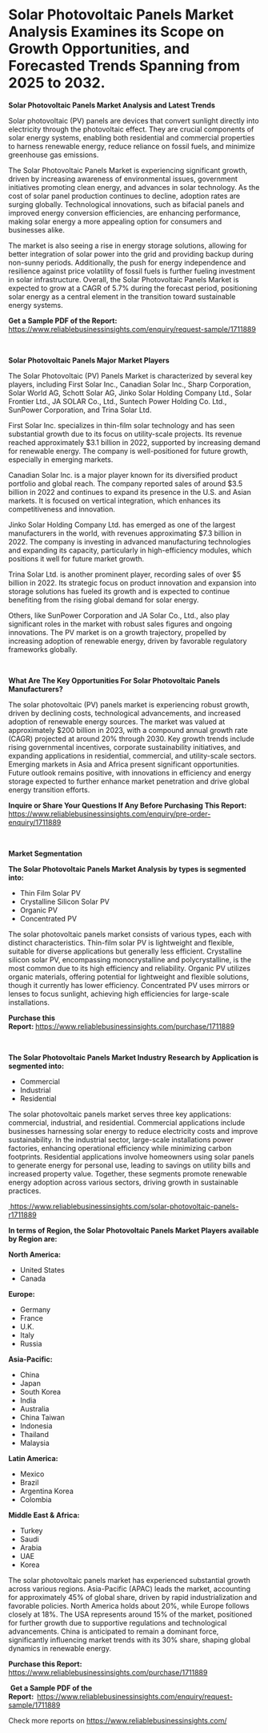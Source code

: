 <p><h1>Solar Photovoltaic Panels Market Analysis Examines its Scope on Growth Opportunities, and Forecasted Trends Spanning from 2025 to 2032.</h1></p><p><strong>Solar Photovoltaic Panels Market Analysis and Latest Trends</strong></p>
<p><p>Solar photovoltaic (PV) panels are devices that convert sunlight directly into electricity through the photovoltaic effect. They are crucial components of solar energy systems, enabling both residential and commercial properties to harness renewable energy, reduce reliance on fossil fuels, and minimize greenhouse gas emissions.</p><p>The Solar Photovoltaic Panels Market is experiencing significant growth, driven by increasing awareness of environmental issues, government initiatives promoting clean energy, and advances in solar technology. As the cost of solar panel production continues to decline, adoption rates are surging globally. Technological innovations, such as bifacial panels and improved energy conversion efficiencies, are enhancing performance, making solar energy a more appealing option for consumers and businesses alike.</p><p>The market is also seeing a rise in energy storage solutions, allowing for better integration of solar power into the grid and providing backup during non-sunny periods. Additionally, the push for energy independence and resilience against price volatility of fossil fuels is further fueling investment in solar infrastructure. Overall, the Solar Photovoltaic Panels Market is expected to grow at a CAGR of 5.7% during the forecast period, positioning solar energy as a central element in the transition toward sustainable energy systems.</p></p>
<p><strong>Get a Sample PDF of the Report:&nbsp;</strong> <a href="https://www.reliablebusinessinsights.com/enquiry/request-sample/1711889?utm_campaign=2226&utm_medium=2&utm_source=Github&utm_content=ia&utm_term=13022025&utm_id=solar-photovoltaic-panels">https://www.reliablebusinessinsights.com/enquiry/request-sample/1711889</a></p>
<p>&nbsp;</p>
<p><strong>Solar Photovoltaic Panels Major Market Players</strong></p>
<p><p>The Solar Photovoltaic (PV) Panels Market is characterized by several key players, including First Solar Inc., Canadian Solar Inc., Sharp Corporation, Solar World AG, Schott Solar AG, Jinko Solar Holding Company Ltd., Solar Frontier Ltd., JA SOLAR Co., Ltd., Suntech Power Holding Co. Ltd., SunPower Corporation, and Trina Solar Ltd. </p><p>First Solar Inc. specializes in thin-film solar technology and has seen substantial growth due to its focus on utility-scale projects. Its revenue reached approximately $3.1 billion in 2022, supported by increasing demand for renewable energy. The company is well-positioned for future growth, especially in emerging markets.</p><p>Canadian Solar Inc. is a major player known for its diversified product portfolio and global reach. The company reported sales of around $3.5 billion in 2022 and continues to expand its presence in the U.S. and Asian markets. It is focused on vertical integration, which enhances its competitiveness and innovation.</p><p>Jinko Solar Holding Company Ltd. has emerged as one of the largest manufacturers in the world, with revenues approximating $7.3 billion in 2022. The company is investing in advanced manufacturing technologies and expanding its capacity, particularly in high-efficiency modules, which positions it well for future market growth.</p><p>Trina Solar Ltd. is another prominent player, recording sales of over $5 billion in 2022. Its strategic focus on product innovation and expansion into storage solutions has fueled its growth and is expected to continue benefiting from the rising global demand for solar energy.</p><p>Others, like SunPower Corporation and JA Solar Co., Ltd., also play significant roles in the market with robust sales figures and ongoing innovations. The PV market is on a growth trajectory, propelled by increasing adoption of renewable energy, driven by favorable regulatory frameworks globally.</p></p>
<p>&nbsp;</p>
<p><strong>What Are The Key Opportunities For Solar Photovoltaic Panels Manufacturers?</strong></p>
<p><p>The solar photovoltaic (PV) panels market is experiencing robust growth, driven by declining costs, technological advancements, and increased adoption of renewable energy sources. The market was valued at approximately $200 billion in 2023, with a compound annual growth rate (CAGR) projected at around 20% through 2030. Key growth trends include rising governmental incentives, corporate sustainability initiatives, and expanding applications in residential, commercial, and utility-scale sectors. Emerging markets in Asia and Africa present significant opportunities. Future outlook remains positive, with innovations in efficiency and energy storage expected to further enhance market penetration and drive global energy transition efforts.</p></p>
<p><strong>Inquire or Share Your Questions If Any Before Purchasing This Report:</strong> <a href="https://www.reliablebusinessinsights.com/enquiry/pre-order-enquiry/1711889?utm_campaign=2226&utm_medium=2&utm_source=Github&utm_content=ia&utm_term=13022025&utm_id=solar-photovoltaic-panels">https://www.reliablebusinessinsights.com/enquiry/pre-order-enquiry/1711889</a></p>
<p>&nbsp;</p>
<p><strong>Market Segmentation</strong></p>
<p><strong>The Solar Photovoltaic Panels Market Analysis by types is segmented into:</strong></p>
<p><ul><li>Thin Film Solar PV</li><li>Crystalline Silicon Solar PV</li><li>Organic PV</li><li>Concentrated PV</li></ul></p>
<p><p>The solar photovoltaic panels market consists of various types, each with distinct characteristics. Thin-film solar PV is lightweight and flexible, suitable for diverse applications but generally less efficient. Crystalline silicon solar PV, encompassing monocrystalline and polycrystalline, is the most common due to its high efficiency and reliability. Organic PV utilizes organic materials, offering potential for lightweight and flexible solutions, though it currently has lower efficiency. Concentrated PV uses mirrors or lenses to focus sunlight, achieving high efficiencies for large-scale installations.</p></p>
<p><strong>Purchase this Report:&nbsp;</strong><a href="https://www.reliablebusinessinsights.com/purchase/1711889?utm_campaign=2226&utm_medium=2&utm_source=Github&utm_content=ia&utm_term=13022025&utm_id=solar-photovoltaic-panels">https://www.reliablebusinessinsights.com/purchase/1711889</a></p>
<p>&nbsp;</p>
<p><strong>The Solar Photovoltaic Panels Market Industry Research by Application is segmented into:</strong></p>
<p><ul><li>Commercial</li><li>Industrial</li><li>Residential</li></ul></p>
<p><p>The solar photovoltaic panels market serves three key applications: commercial, industrial, and residential. Commercial applications include businesses harnessing solar energy to reduce electricity costs and improve sustainability. In the industrial sector, large-scale installations power factories, enhancing operational efficiency while minimizing carbon footprints. Residential applications involve homeowners using solar panels to generate energy for personal use, leading to savings on utility bills and increased property value. Together, these segments promote renewable energy adoption across various sectors, driving growth in sustainable practices.</p></p>
<p><a href="https://www.reliablebusinessinsights.com/solar-photovoltaic-panels-r1711889?utm_campaign=2226&utm_medium=2&utm_source=Github&utm_content=ia&utm_term=13022025&utm_id=solar-photovoltaic-panels">&nbsp;https://www.reliablebusinessinsights.com/solar-photovoltaic-panels-r1711889</a></p>
<p><strong>In terms of Region, the Solar Photovoltaic Panels Market Players available by Region are:</strong></p>
<p>
    <p> <strong> North America: </strong>
        <ul>
            <li>United States</li>
            <li>Canada</li>
        </ul>
        </p> 
    <p> <strong> Europe: </strong>
        <ul>
            <li>Germany</li>
            <li>France</li>
            <li>U.K.</li>
            <li>Italy</li>
            <li>Russia</li>
        </ul>
        </p> 
    <p> <strong> Asia-Pacific: </strong>
        <ul>
            <li>China</li>
            <li>Japan</li>
            <li>South Korea</li>
            <li>India</li>
            <li>Australia</li>
            <li>China Taiwan</li>
            <li>Indonesia</li>
            <li>Thailand</li>
            <li>Malaysia</li>
        </ul>
        </p> 
    <p> <strong> Latin America: </strong>
        <ul>
            <li>Mexico</li>
            <li>Brazil</li>
            <li>Argentina Korea</li>
            <li>Colombia</li>
        </ul>
        </p> 
    <p> <strong> Middle East & Africa: </strong>
        <ul>
            <li>Turkey</li>
            <li>Saudi</li>
            <li>Arabia</li>
            <li>UAE</li>
            <li>Korea</li>
        </ul>
    </p>
    </p>
<p><p>The solar photovoltaic panels market has experienced substantial growth across various regions. Asia-Pacific (APAC) leads the market, accounting for approximately 45% of global share, driven by rapid industrialization and favorable policies. North America holds about 20%, while Europe follows closely at 18%. The USA represents around 15% of the market, positioned for further growth due to supportive regulations and technological advancements. China is anticipated to remain a dominant force, significantly influencing market trends with its 30% share, shaping global dynamics in renewable energy.</p></p>
<p><strong>Purchase this Report: </strong><a href="https://www.reliablebusinessinsights.com/purchase/1711889?utm_campaign=2226&utm_medium=2&utm_source=Github&utm_content=ia&utm_term=13022025&utm_id=solar-photovoltaic-panels">https://www.reliablebusinessinsights.com/purchase/1711889</a></p>
<p>&nbsp;<strong>Get a Sample PDF of the Report:&nbsp;&nbsp;</strong><a href="https://www.reliablebusinessinsights.com/enquiry/request-sample/1711889?utm_campaign=2226&utm_medium=2&utm_source=Github&utm_content=ia&utm_term=13022025&utm_id=solar-photovoltaic-panels">https://www.reliablebusinessinsights.com/enquiry/request-sample/1711889</a></p>
<p><strong></strong></p>
<p>Check more reports on <a href="https://www.reliablebusinessinsights.com/?utm_campaign=2226&utm_medium=2&utm_source=Github&utm_content=ia&utm_term=13022025&utm_id=solar-photovoltaic-panels">https://www.reliablebusinessinsights.com/</a></p>
